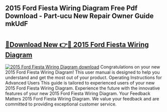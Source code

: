## 2015 Ford Fiesta Wiring Diagram Free Pdf Download - Part-ucu New Repair Owner Guide mkUdF

# <h2><a href="http://dfrtpp.blite.top/?on=2015+Ford+Fiesta+Wiring+Diagram">🔗Download New 👉🔴 2015 Ford Fiesta Wiring Diagram</a></h2>

[![2015 Ford Fiesta Wiring Diagram download](https://i.imgur.com/lujVjoI.png)](http://dfrtpp.blite.top/?on=2015+Ford+Fiesta+Wiring+Diagram)
Congratulations on your new 2015 Ford Fiesta Wiring Diagram! This user manual is designed to help you understand and get the most out of your product. Operating Instructions for Advanced Users This guide is tailored to experienced users of your new 2015 Ford Fiesta Wiring Diagram. Experience the future with the innovative features of your new 2015 Ford Fiesta Wiring Diagram. Your Feedback Matters 2015 Ford Fiesta Wiring Diagram. We value your feedback and are committed to providing exceptional customer service.
